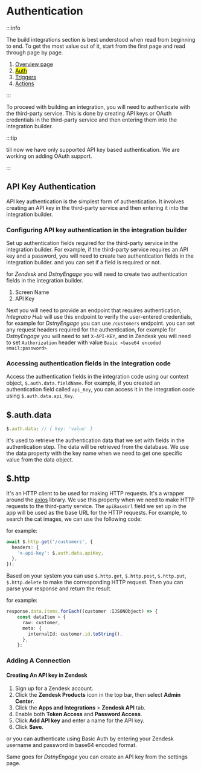 # Authentication

:::info

The build integrations section is best understood when read from beginning to end. To get the most value out of it, start from the first page and read through page by page.

1. [Overview page](/integrator-hub/overview)
2. [<mark>Auth</mark>](/integrator-hub/authentication)
3. [Triggers](/integrator-hub/triggers)
4. [Actions](/integrator-hub/actions)

:::

To proceed with building an integration, you will need to authenticate with the third-party service. This is done by creating API keys or OAuth credentials in the third-party service and then entering them into the integration builder.

:::tip 

till now we have only supported API key based authentication. We are working on adding OAuth support.

:::

## API Key Authentication

API key authentication is the simplest form of authentication. It involves creating an API key in the third-party service and then entering it into the integration builder.

### Configuring API key authentication in the integration builder

Set up authentication fields required for the third-party service in the integration builder. For example, if the third-party service requires an API key and a password, you will need to create two authentication fields in the integration builder. and you can set if a field is required or not.

for *Zendesk* and *DstnyEngage* you will need to create two authentication fields in the integration builder.
1. Screen Name
2. API Key

Next you will need to provide an endpoint that requires authentication, *Integratro Hub* will use this endpoint to verify the user-entered credentials, for example for *DstnyEngage* you can use `/customers` endpoint.
you can set any request headers required for the authentication, for example for *DstnyEngage* you will need to set 
`X-API-KEY`, and in Zendesk you will need to set `Authorization` header with value `Basic <base64 encoded email:password>`


### Accessing authentication fields in the integration code
Access the authentication fields in the integration code using our context object, `$.auth.data.fieldName`. For example, if you created an authentication field called `api_Key`, you can access it in the integration code using `$.auth.data.api_Key`.


## $.auth.data

```typescript
$.auth.data; // { key: 'value' }
```

It's used to retrieve the authentication data that we set with fields in the authentication step. The data will be retrieved from the database. We use the data property with the key name when we need to get one specific value from the data object.

## $.http

It's an HTTP client to be used for making HTTP requests. It's a wrapper around the [axios](https://axios-http.com) library. We use this property when we need to make HTTP requests to the third-party service. The `apiBaseUrl` field we set up in the app will be used as the base URL for the HTTP requests. For example, to search the cat images, we can use the following code:

for example: 

```typescript
await $.http.get('/customers', {
  headers: {
    'x-api-key': $.auth.data.apiKey,
  },
});
```

Based on your system you can use `$.http.get`, `$.http.post`, `$.http.put`, `$.http.delete` to make the corresponding HTTP request. Then you can parse your response and return the result.

for example: 

```typescript
response.data.items.forEach((customer :IJSONObject) => {
    const dataItem = {
      raw: customer,
      meta: {
        internalId: customer.id.toString(),
      },
    };
```


### Adding A Connection

#### Creating An API key in Zendesk

1. Sign up for a Zendesk account.
2. Click the **Zendesk Products** icon in the top bar, then select **Admin Center**.
3. Click the **Apps and Integrations** > **Zendesk API** tab.
4. Enable both **Token Access** and **Password Access**.
5. Click **Add API key** and enter a name for the API key.
6. Click **Save**.

or you can authenticate using Basic Auth by entering your Zendesk username and password in base64 encoded format.

Same goes for *DstnyEngage* you can create an API key from the settings page.



